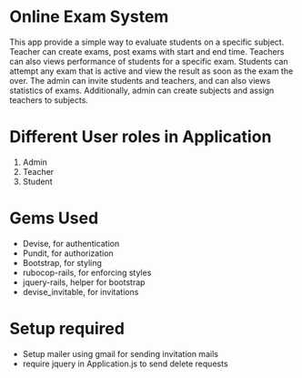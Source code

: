 # Online Exam System

This app provide a simple way to evaluate students on a specific subject. Teacher can create exams, post exams with start and end time. Teachers can also
views performance of students for a specific exam. Students can attempt any exam that is active and view the result as soon as the exam the over.
The admin can invite students and teachers, and can also views statistics of exams. Additionally, admin can create subjects and assign teachers to subjects.

# Different User roles in Application

1) Admin
2) Teacher
3) Student

# Gems Used

* Devise, for authentication
* Pundit, for authorization
* Bootstrap, for styling
* rubocop-rails, for enforcing styles
* jquery-rails, helper for bootstrap
* devise_invitable, for invitations

# Setup required

* Setup mailer using gmail for sending invitation mails
* require jquery in Application.js to send delete requests
